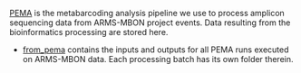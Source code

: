 [PEMA](https://github.com/hariszaf/pema) is the metabarcoding analysis pipeline we use to process amplicon sequencing data from ARMS-MBON project events. Data resulting from the bioinformatics processing are stored here.
* [from_pema](https://github.com/arms-mbon/data_workspace/tree/main/analysis_data/from_pema) contains the inputs and outputs for all PEMA runs executed on ARMS-MBON data. Each processing batch has its own folder therein.  

